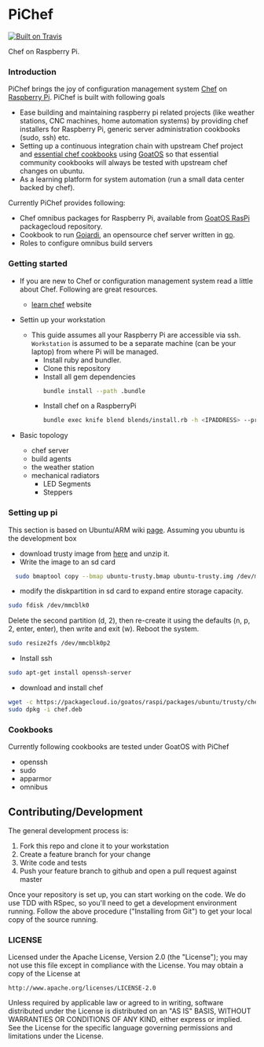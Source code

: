 PiChef
=========
[![Built on Travis](https://secure.travis-ci.org/ranjib/pichef.png?branch=master)](http://travis-ci.org/ranjib/pichef)

Chef on Raspberry Pi.

### Introduction

PiChef brings the joy of configuration management system [Chef](https://www.chef.io/chef/)
on [Raspberry Pi](https://www.raspberrypi.org/).
PiChef is built with following goals
  - Ease building and maintaining raspberry pi related projects (like weather stations, CNC machines, home automation systems) by providing chef installers for Raspberry Pi, generic server administration cookbooks (sudo, ssh) etc.
  - Setting up a continuous integration chain with upstream Chef project and [essential chef cookbooks](https://github.com/ranjib/pichef#cookbooks) using [GoatOS](https://github.com/goatos) so that essential community cookbooks will always be tested with upstream chef changes on ubuntu.
  - As a learning platform for system automation (run a small data center backed by chef).

Currently PiChef provides following:
- Chef omnibus packages for Raspberry Pi, available from [GoatOS RasPi](https://packagecloud.io/goatos/raspi) packagecloud repository.
- Cookbook to run [Goiardi](https://github.com/ctdk/goiardi), an opensource chef server written in [go](https://golang.org/).
- Roles to configure omnibus build servers


### Getting started

- If you are new to Chef or configuration management system read a little about Chef. Following
are great resources.
  - [learn chef](https://learn.chef.io/) website
- Settin up your workstation
  - This guide assumes all your Raspberry Pi are accessible via
ssh. `Workstation` is assumed to be a separate machine (can be your laptop)
from where Pi will be managed.
    - Install ruby and bundler.
    - Clone this repository
    - Install all gem dependencies
      ```sh
      bundle install --path .bundle
      ```
    - Install chef on a RaspberryPi
      ```sh
      bundle exec knife blend blends/install.rb -h <IPADDRESS> --prompt
      ```

- Basic topology
  - chef server
  - build agents
  - the weather station
  - mechanical radiators
    - LED Segments
    - Steppers

### Setting up pi
This section is based on Ubuntu/ARM wiki [page](https://wiki.ubuntu.com/ARM/RaspberryPi).
Assuming you ubuntu is the development box
  - download trusty image from [here](http://www.finnie.org/software/raspberrypi/2015-04-06-ubuntu-trusty.zip) and unzip it.
  - Write the image to an sd card
  ```sh
    sudo bmaptool copy --bmap ubuntu-trusty.bmap ubuntu-trusty.img /dev/mmcblk0
  ```
  - modify the diskpartition in sd card to expand entire storage capacity.
  ```sh
  sudo fdisk /dev/mmcblk0
  ```
  Delete the second partition (d, 2), then re-create it using the defaults (n, p, 2, enter, enter), then write and exit (w). Reboot the system.
  ```sh
  sudo resize2fs /dev/mmcblk0p2
  ```
  - Install ssh
  ```sh
  sudo apt-get install openssh-server
  ```
  - download and install chef
  ```sh
  wget -c https://packagecloud.io/goatos/raspi/packages/ubuntu/trusty/chef_12.5.0_armhf.deb/download -O chef.deb
  sudo dpkg -i chef.deb
  ```

### Cookbooks

Currently following cookbooks are tested under GoatOS with PiChef

- openssh
- sudo
- apparmor
- omnibus

## Contributing/Development

The general development process is:

1. Fork this repo and clone it to your workstation
2. Create a feature branch for your change
3. Write code and tests
4. Push your feature branch to github and open a pull request against
   master

Once your repository is set up, you can start working on the code. We do use
TDD with RSpec, so you'll need to get a development environment running.
Follow the above procedure ("Installing from Git") to get your local
copy of the source running.


### LICENSE

Licensed under the Apache License, Version 2.0 (the "License");
you may not use this file except in compliance with the License.
You may obtain a copy of the License at

    http://www.apache.org/licenses/LICENSE-2.0

Unless required by applicable law or agreed to in writing, software
distributed under the License is distributed on an "AS IS" BASIS,
WITHOUT WARRANTIES OR CONDITIONS OF ANY KIND, either express or implied.
See the License for the specific language governing permissions and
limitations under the License.
